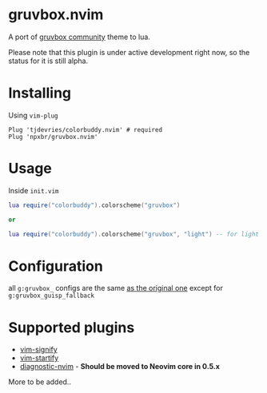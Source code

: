 # gruvbox.nvim

A port of [gruvbox community](https://github.com/gruvbox-community/gruvbox) theme to lua.

Please note that this plugin is under active development right now, so the status for it is still
alpha.

# Installing

Using `vim-plug`

```
Plug 'tjdevries/colorbuddy.nvim' # required
Plug 'npxbr/gruvbox.nvim'
```

# Usage

Inside `init.vim`

```lua
lua require("colorbuddy").colorscheme("gruvbox")

or

lua require("colorbuddy").colorscheme("gruvbox", "light") -- for light mode
```

# Configuration

all `g:gruvbox_` configs are the same [as the original one](https://github.com/morhetz/gruvbox/wiki/Configuration) except for `g:gruvbox_guisp_fallback`

# Supported plugins

- [vim-signify](https://github.com/mhinz/vim-signify)
- [vim-startify](https://github.com/mhinz/vim-startify)
- [diagnostic-nvim](https://github.com/nvim-lua/diagnostic-nvim) - **Should be moved to Neovim core in 0.5.x**

More to be added..
